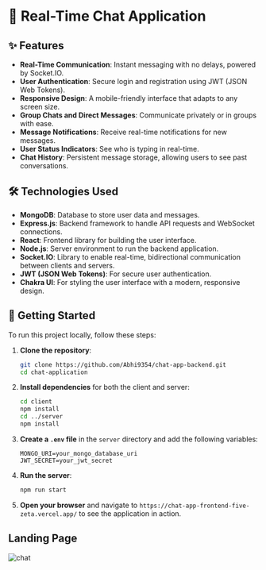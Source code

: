 # 💬 Real-Time Chat Application

## ✨ Features

- **Real-Time Communication**: Instant messaging with no delays, powered by Socket.IO.
- **User Authentication**: Secure login and registration using JWT (JSON Web Tokens).
- **Responsive Design**: A mobile-friendly interface that adapts to any screen size.
- **Group Chats and Direct Messages**: Communicate privately or in groups with ease.
- **Message Notifications**: Receive real-time notifications for new messages.
- **User Status Indicators**: See who is typing in real-time.
- **Chat History**: Persistent message storage, allowing users to see past conversations.

## 🛠 Technologies Used

- **MongoDB**: Database to store user data and messages.
- **Express.js**: Backend framework to handle API requests and WebSocket connections.
- **React**: Frontend library for building the user interface.
- **Node.js**: Server environment to run the backend application.
- **Socket.IO**: Library to enable real-time, bidirectional communication between clients and servers.
- **JWT (JSON Web Tokens)**: For secure user authentication.
- **Chakra UI**: For styling the user interface with a modern, responsive design.

## 🚀 Getting Started

To run this project locally, follow these steps:

1. **Clone the repository**:
    ```sh
    git clone https://github.com/Abhi9354/chat-app-backend.git
    cd chat-application
    ```

2. **Install dependencies** for both the client and server:
    ```sh
    cd client
    npm install
    cd ../server
    npm install
    ```

3. **Create a `.env` file** in the `server` directory and add the following variables:
    ```env
    MONGO_URI=your_mongo_database_uri
    JWT_SECRET=your_jwt_secret
    ```

4. **Run the server**:
    ```sh
    npm run start
    ```

5. **Open your browser** and navigate to `https://chat-app-frontend-five-zeta.vercel.app/` to see the application in action.

## Landing Page

![chat](https://github.com/abhi9354/chat-app-backend/assets/landing)
